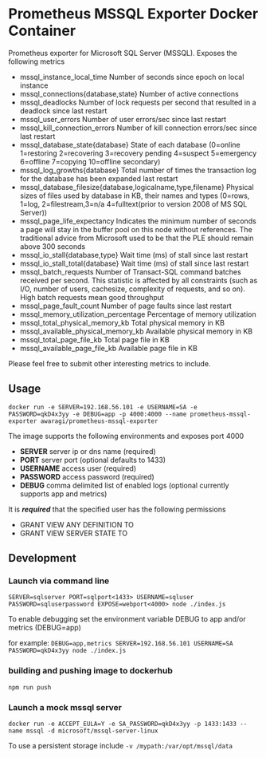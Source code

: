 Prometheus MSSQL Exporter Docker Container
=============

Prometheus exporter for Microsoft SQL Server (MSSQL). Exposes the following metrics

*  mssql_instance_local_time Number of seconds since epoch on local instance
*  mssql_connections{database,state} Number of active connections
*  mssql_deadlocks Number of lock requests per second that resulted in a deadlock since last restart
*  mssql_user_errors Number of user errors/sec since last restart
*  mssql_kill_connection_errors Number of kill connection errors/sec since last restart
*  mssql_database_state{database} State of each database (0=online 1=restoring 2=recovering 3=recovery pending 4=suspect 5=emergency 6=offline 7=copying 10=offline secondary)
*  mssql_log_growths{database} Total number of times the transaction log for the database has been expanded last restart
*  mssql_database_filesize{database,logicalname,type,filename} Physical sizes of files used by database in KB, their names and types (0=rows, 1=log, 2=filestream,3=n/a 4=fulltext(prior to version 2008 of MS SQL Server))
*  mssql_page_life_expectancy Indicates the minimum number of seconds a page will stay in the buffer pool on this node without references. The traditional advice from Microsoft used to be that the PLE should remain above 300 seconds
*  mssql_io_stall{database,type} Wait time (ms) of stall since last restart
*  mssql_io_stall_total{database} Wait time (ms) of stall since last restart
*  mssql_batch_requests Number of Transact-SQL command batches received per second. This statistic is affected by all constraints (such as I/O, number of users, cachesize, complexity of requests, and so on). High batch requests mean good throughput
*  mssql_page_fault_count Number of page faults since last restart
*  mssql_memory_utilization_percentage Percentage of memory utilization
*  mssql_total_physical_memory_kb Total physical memory in KB
*  mssql_available_physical_memory_kb Available physical memory in KB
*  mssql_total_page_file_kb Total page file in KB
*  mssql_available_page_file_kb Available page file in KB

Please feel free to submit other interesting metrics to include.

Usage
-----

`docker run -e SERVER=192.168.56.101 -e USERNAME=SA -e PASSWORD=qkD4x3yy -e DEBUG=app -p 4000:4000 --name prometheus-mssql-exporter awaragi/prometheus-mssql-exporter`

The image supports the following environments and exposes port 4000

* **SERVER** server ip or dns name (required)
* **PORT** server port (optional defaults to 1433)
* **USERNAME** access user (required)
* **PASSWORD** access password (required)
* **DEBUG** comma delimited list of enabled logs (optional currently supports app and metrics)

It is **_required_** that the specified user has the following permissions

* GRANT VIEW ANY DEFINITION TO <user>
* GRANT VIEW SERVER STATE TO <user>

Development
-----------

### Launch via command line

`
SERVER=sqlserver
PORT=sqlport<1433>
USERNAME=sqluser
PASSWORD=sqluserpassword
EXPOSE=webport<4000>
node ./index.js
`

To enable debugging set the environment variable DEBUG to app and/or metrics (DEBUG=app) 

for example:
`DEBUG=app,metrics SERVER=192.168.56.101 USERNAME=SA PASSWORD=qkD4x3yy node ./index.js`

### building and pushing image to dockerhub

`npm run push`

### Launch a mock mssql server

`docker run -e ACCEPT_EULA=Y -e SA_PASSWORD=qkD4x3yy -p 1433:1433 --name mssql -d microsoft/mssql-server-linux`

To use a persistent storage include `-v /mypath:/var/opt/mssql/data`
